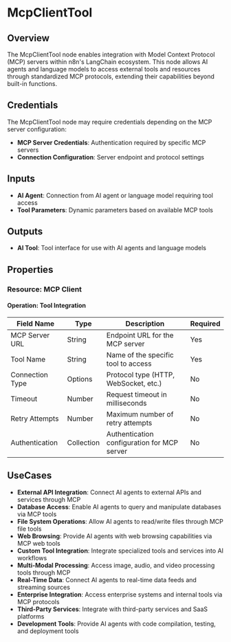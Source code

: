 # McpClientTool

## Overview

The McpClientTool node enables integration with Model Context Protocol (MCP) servers within n8n's LangChain ecosystem. This node allows AI agents and language models to access external tools and resources through standardized MCP protocols, extending their capabilities beyond built-in functions.

## Credentials

The McpClientTool node may require credentials depending on the MCP server configuration:

- **MCP Server Credentials**: Authentication required by specific MCP servers
- **Connection Configuration**: Server endpoint and protocol settings

## Inputs

- **AI Agent**: Connection from AI agent or language model requiring tool access
- **Tool Parameters**: Dynamic parameters based on available MCP tools

## Outputs

- **AI Tool**: Tool interface for use with AI agents and language models

## Properties

### Resource: MCP Client

#### Operation: Tool Integration

| Field Name | Type | Description | Required |
|---|---|---|---|
| MCP Server URL | String | Endpoint URL for the MCP server | Yes |
| Tool Name | String | Name of the specific tool to access | Yes |
| Connection Type | Options | Protocol type (HTTP, WebSocket, etc.) | No |
| Timeout | Number | Request timeout in milliseconds | No |
| Retry Attempts | Number | Maximum number of retry attempts | No |
| Authentication | Collection | Authentication configuration for MCP server | No |

## UseCases

- **External API Integration**: Connect AI agents to external APIs and services through MCP
- **Database Access**: Enable AI agents to query and manipulate databases via MCP tools
- **File System Operations**: Allow AI agents to read/write files through MCP file tools
- **Web Browsing**: Provide AI agents with web browsing capabilities via MCP web tools
- **Custom Tool Integration**: Integrate specialized tools and services into AI workflows
- **Multi-Modal Processing**: Access image, audio, and video processing tools through MCP
- **Real-Time Data**: Connect AI agents to real-time data feeds and streaming sources
- **Enterprise Integration**: Access enterprise systems and internal tools via MCP protocols
- **Third-Party Services**: Integrate with third-party services and SaaS platforms
- **Development Tools**: Provide AI agents with code compilation, testing, and deployment tools 
